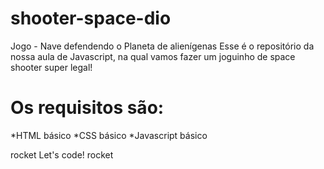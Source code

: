 # shooter-space-dio
Jogo - Nave defendendo o Planeta de alienígenas
Esse é o repositório da nossa aula de Javascript, na qual vamos fazer um joguinho de space shooter super legal!

# Os requisitos são:
*HTML básico
*CSS básico
*Javascript básico


rocket Let's code! rocket
